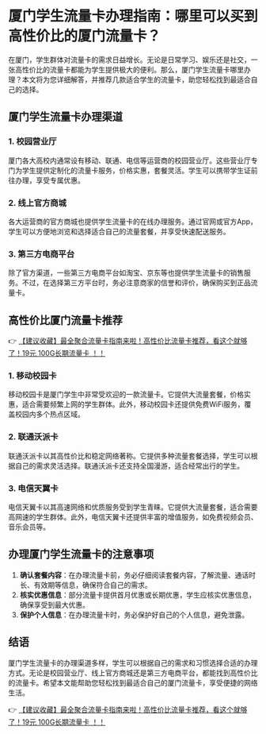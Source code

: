 # 厦门学生流量卡办理指南：哪里可以买到高性价比的厦门流量卡？

在厦门，学生群体对流量卡的需求日益增长。无论是日常学习、娱乐还是社交，一张高性价比的流量卡都能为学生提供极大的便利。那么，厦门学生流量卡哪里办理？本文将为您详细解答，并推荐几款适合学生的流量卡，助您轻松找到最适合自己的选择。

## 厦门学生流量卡办理渠道

### 1. 校园营业厅
厦门各大高校内通常设有移动、联通、电信等运营商的校园营业厅。这些营业厅专门为学生提供定制化的流量卡服务，价格实惠，套餐灵活。学生可以携带学生证前往办理，享受专属优惠。

### 2. 线上官方商城
各大运营商的官方商城也提供学生流量卡的在线办理服务。通过官网或官方App，学生可以方便地浏览和选择适合自己的流量套餐，并享受快速配送服务。

### 3. 第三方电商平台
除了官方渠道，一些第三方电商平台如淘宝、京东等也提供学生流量卡的销售服务。不过，在选择第三方平台时，务必注意商家的信誉和评价，确保购买到正品流量卡。

## 高性价比厦门流量卡推荐

👉 [【建议收藏】最全聚合流量卡指南来啦！高性价比流量卡推荐，看这个就够了！19元 100G长期流量卡 ！！](https://bit.ly/Liuliangka)

### 1. 移动校园卡
移动校园卡是厦门学生中非常受欢迎的一款流量卡。它提供大流量套餐，价格实惠，适合需要频繁上网的学生群体。此外，移动校园卡还提供免费WiFi服务，覆盖校园内多个热点区域。

### 2. 联通沃派卡
联通沃派卡以其高性价比和稳定网络著称。它提供多种流量套餐选择，学生可以根据自己的需求灵活选择。联通沃派卡还支持全国漫游，适合经常出行的学生。

### 3. 电信天翼卡
电信天翼卡以其高速网络和优质服务受到学生青睐。它提供大流量套餐，适合需要高网速的学生群体。此外，电信天翼卡还提供丰富的增值服务，如免费视频会员、音乐会员等。

## 办理厦门学生流量卡的注意事项

1. **确认套餐内容**：在办理流量卡前，务必仔细阅读套餐内容，了解流量、通话时长、有效期等信息，确保符合自己的需求。
2. **核实优惠信息**：部分流量卡提供首月优惠或长期优惠，学生应核实优惠信息，确保享受到最大优惠。
3. **保护个人信息**：在办理流量卡时，务必保护好自己的个人信息，避免泄露。

## 结语

厦门学生流量卡的办理渠道多样，学生可以根据自己的需求和习惯选择合适的办理方式。无论是校园营业厅、线上官方商城还是第三方电商平台，都能找到高性价比的流量卡。希望本文能帮助您轻松找到最适合自己的厦门流量卡，享受便捷的网络生活。

👉 [【建议收藏】最全聚合流量卡指南来啦！高性价比流量卡推荐，看这个就够了！19元 100G长期流量卡 ！！](https://bit.ly/Liuliangka)